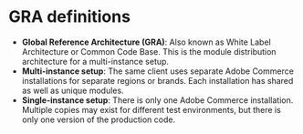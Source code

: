 # GRA definitions

- **Global Reference Architecture (GRA)**: Also known as White Label Architecture or Common Code Base. This is the module distribution architecture for a multi-instance setup.
- **Multi-instance setup**: The same client uses separate Adobe Commerce installations for separate regions or brands. Each installation has shared as well as unique modules.
- **Single-instance setup**: There is only one Adobe Commerce installation. Multiple copies may exist for different test environments, but there is only one version of the production code.
